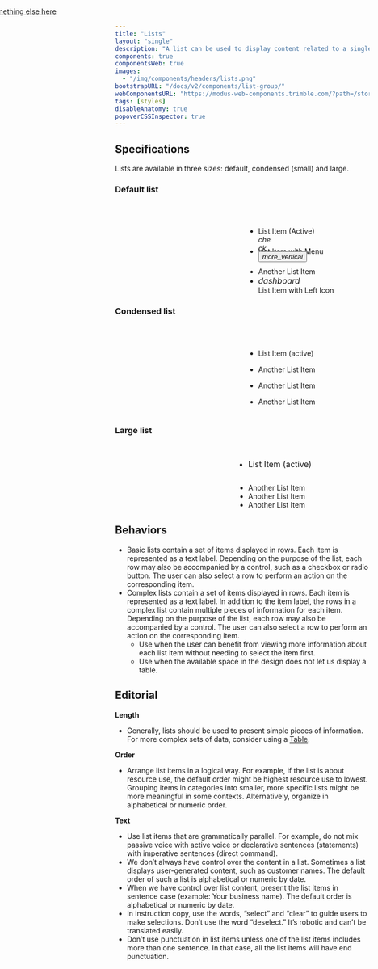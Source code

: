 ```yaml
---
title: "Lists"
layout: "single"
description: "A list can be used to display content related to a single subject."
components: true
componentsWeb: true
images:
  - "/img/components/headers/lists.png"
bootstrapURL: "/docs/v2/components/list-group/"
webComponentsURL: "https://modus-web-components.trimble.com/?path=/story/components-list--default"
tags: [styles]
disableAnatomy: true
popoverCSSInspector: true
---
```


<style>
.list-group {
  max-width: 400px;
}
</style>

## Specifications

Lists are available in three sizes: default, condensed (small) and large.

### Default list

<div class="guide-example-block my-2 py-5 bg-secondary bg-opacity-10"><br>
  <div class="mx-auto"><br>
    <ul class="list-group" style="margin-left: 260px">
      <li class="list-group-item list-group-item-action active d-flex justify-content-between pe-none"
      style="height:40px; font-size: 14px !important;"
      data-bs-toggle="popover"
      data-bs-container="main"
      data-bs-placement="left"
      data-bs-custom-class="popover-css-inspector"
      data-css-inspector-hide="b-radius b-width width"
      data-css-inspector-show="">
        <span>List Item (Active)</span>
        <div style="width:32px;" class="text-center">
          <i class="modus-icons notranslate" aria-hidden="true">check</i>
        </div>
      </li>
      <li class="list-group-item list-group-item-action d-flex justify-content-between" style="height: 40px;">
        <span style="font-size: 14px;">List Item with Menu</span>
        <div class="dropdown">
          <button
            class="btn btm-sm btn-icon-only btn-text-dark rounded-circle"
            style="margin-top: -8px;"
            type="button"
            data-bs-toggle="dropdown"
            aria-haspopup="true"
            aria-expanded="false"
          >
            <i class="modus-icons notranslate" aria-hidden="true">more_vertical</i>
          </button>
          <div
            class="dropdown-menu dropdown-menu-end"
            x-placement="bottom-end"
            style="position: absolute; transform: translate3d(-171px, 33px, 0); top: 0; left: 0; will-change: transform;"
          >
            <a class="dropdown-item" href="#">Action</a>
            <a class="dropdown-item" href="#">Another action</a>
            <a class="dropdown-item" href="#">Something else here</a>
          </div>
        </div>
      </li>
      <li class="list-group-item list-group-item-action">
        <div style="font-size: 14px;">
          Another List Item
        </div>
      </li>
      <li class="list-group-item d-flex align-items-center">
        <i class="modus-icons notranslate me-2" aria-hidden="true" style="font-size: 16px;">dashboard</i>
        <div style="font-size: 14px;">List Item with Left Icon</div>
      </li>
    </ul>
  </div>
</div>

### Condensed list

<div class="guide-example-block my-2 py-4 bg-secondary bg-opacity-10"><br>
  <div class="mx-auto"><br>
    <ul class="list-group list-group-sm" style="margin-left: 260px">
  <li class="list-group-item list-group-item-action active pe-none"
      style="height:32px"
      data-bs-toggle="popover"
      data-bs-container="main"
      data-bs-placement="left"
      data-bs-custom-class="popover-css-inspector"
      data-css-inspector-hide="bg-color b-radius b-width color width"
      data-css-inspector-show=""
      >List Item (active)</li>
    <li class="list-group-item list-group-item-action" style="height: 32px;">
       <div>
         Another List Item
       </div>
  </li>
  <li class="list-group-item list-group-item-action" style="height: 32px;">
       <div>
         Another List Item
       </div>
  </li>
  <li class="list-group-item list-group-item-action" style="height: 32px;">
       <div>
         Another List Item
       </div>
  </li>
</ul>
</div>
</div>

### Large list

<div class="guide-example-block my-2 py-5 bg-secondary bg-opacity-10"><br>
  <div class="mx-auto">
    <ul class="list-group list-group-lg" style="margin-left: 240px">
  <li class="list-group-item list-group-item-action active pe-none"
      style="height:48px; font-size:16px !important;"
      data-bs-toggle="popover"
      data-bs-container="main"
      data-bs-placement="left"
      data-bs-custom-class="popover-css-inspector z-1"
      data-css-inspector-hide="bg-color b-radius b-width width"
      data-css-inspector-show="b-color"
      >List Item (active)</li>
  <li class="list-group-item list-group-item-action py-2">
       <div class="pt-1">
         Another List Item
       </div>
  </li>
  <li class="list-group-item list-group-item-action py-2">
       <div class="pt-1">
         Another List Item
       </div>
  </li>
  <li class="list-group-item list-group-item-action py-2">
       <div class="pt-1">
         Another List Item
       </div>
  </li>
</ul>
</div>
</div>

## Behaviors

- Basic lists contain a set of items displayed in rows. Each item is represented as a text label. Depending on the purpose of the list, each row may also be accompanied by a control, such as a checkbox or radio button. The user can also select a row to perform an action on the corresponding item.
- Complex lists contain a set of items displayed in rows. Each item is represented as a text label. In addition to the item label, the rows in a complex list contain multiple pieces of information for each item. Depending on the purpose of the list, each row may also be accompanied by a control. The user can also select a row to perform an action on the corresponding item.
  - Use when the user can benefit from viewing more information about each list item without needing to select the item first.
  - Use when the available space in the design does not let us display a table.

## Editorial

**Length**

- Generally, lists should be used to present simple pieces of information. For more complex sets of data, consider using a [Table](/components/web/tables/).

**Order**

- Arrange list items in a logical way. For example, if the list is about resource use, the default order might be highest resource use to lowest. Grouping items in categories into smaller, more specific lists might be more meaningful in some contexts. Alternatively, organize in alphabetical or numeric order.

**Text**

- Use list items that are grammatically parallel. For example, do not mix passive voice with active voice or declarative sentences (statements) with imperative sentences (direct command).
- We don’t always have control over the content in a list. Sometimes a list displays user-generated content, such as customer names. The default order of such a list is alphabetical or numeric by date.
- When we have control over list content, present the list items in sentence case (example: Your business name). The default order is alphabetical or numeric by date.
- In instruction copy, use the words, “select” and “clear” to guide users to make selections. Don’t use the word “deselect.” It’s robotic and can’t be translated easily.
- Don’t use punctuation in list items unless one of the list items includes more than one sentence. In that case, all the list items will have end punctuation.

